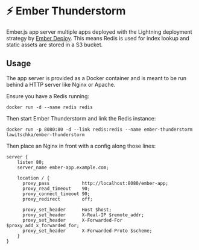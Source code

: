 # :zap: Ember Thunderstorm

Ember.js app server multiple apps deployed with the Lightning deployment
strategy by [Ember Deploy](http://ember-cli.com/ember-cli-deploy). This means
Redis is used for index lookup and static assets are stored in a S3 bucket.

## Usage

The app server is provided as a Docker container and is meant to be run behind
a HTTP server like Nginx or Apache.

Ensure you have a Redis running:

```
docker run -d --name redis redis
```

Then start Ember Thunderstorm and link the Redis instance:

```
docker run -p 8080:80 -d --link redis:redis --name ember-thunderstorm lawitschka/ember-thunderstorm
```

Then place an Nginx in front with a config along those lines:

```
server {
    listen 80;
    server_name ember-app.example.com;

    location / {
      proxy_pass            http://localhost:8080/ember-app;
      proxy_read_timeout    90;
      proxy_connect_timeout 90;
      proxy_redirect        off;

      proxy_set_header      Host $host;
      proxy_set_header      X-Real-IP $remote_addr;
      proxy_set_header      X-Forwarded-For $proxy_add_x_forwarded_for;
      proxy_set_header      X-Forwarded-Proto $scheme;
    }
}
```
